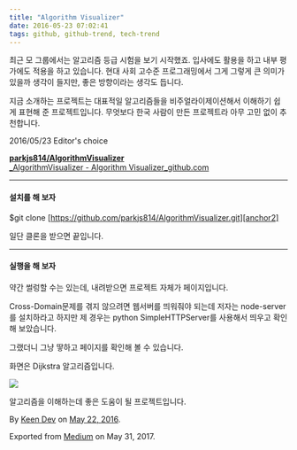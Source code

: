 ```yaml
---
title: "Algorithm Visualizer"
date: 2016-05-23 07:02:41
tags: github, github-trend, tech-trend 
---
```



최근 모 그룹에서는 알고리즘 등급 시험을 보기 시작했죠. 입사에도 활용을 하고 내부 평가에도 적용을 하고 있습니다. 현대 사회 고수준 프로그래밍에서 그게 그렇게 큰 의미가 있을까 생각이 들지만, 좋은 방향이라는 생각도 듭니다.

지금 소개하는 프로젝트는 대표적일 알고리즘들을 비주얼라이제이션해서 이해하기 쉽게 표현해 준 프로젝트입니다. 무엇보다 한국 사람이 만든 프로젝트라 아무 고민 없이 추천합니다.

2016/05/23 Editor's choice

[**parkjs814/AlgorithmVisualizer**  
_AlgorithmVisualizer - Algorithm Visualizer_github.com][anchor0][][anchor1]

---

#### 설치를 해 보자

$git clone [https://github.com/parkjs814/AlgorithmVisualizer.git][anchor2]

일단 클론을 받으면 끝입니다.

---

#### 실행을 해 보자

약간 썰렁할 수는 있는데, 내려받으면 프로젝트 자체가 페이지입니다.

Cross-Domain문제를 겪지 않으려면 웹서버를 띄워줘야 되는데 저자는 node-server를 설치하라고 하지만 제 경우는 python SimpleHTTPServer를 사용해서 띄우고 확인해 보았습니다.

그랬더니 그냥 땋하고 페이지를 확인해 볼 수 있습니다.

화면은 Dijkstra 알고리즘입니다.

![][image0]

알고리즘을 이해하는데 좋은 도움이 될 프로젝트입니다.

By [Keen Dev][anchor3] on [May 22, 2016][anchor4].

Exported from [Medium][anchor5] on May 31, 2017\.


[anchor0]: https://github.com/parkjs814/AlgorithmVisualizer "https://github.com/parkjs814/AlgorithmVisualizer"
[anchor1]: https://github.com/parkjs814/AlgorithmVisualizer
[anchor2]: https://github.com/parkjs814/AlgorithmVisualizer.git
[anchor3]: https://medium.com/@keendev
[anchor4]: https://medium.com/p/6b973b76d136
[anchor5]: https://medium.com


[image0]: /images/1*9beDTxxQqP-Jkc4VIUtYPg.pn
